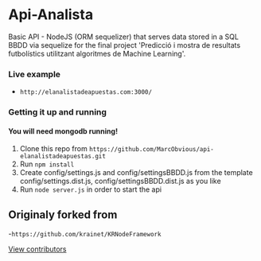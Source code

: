 # Api-Analista
Basic API - NodeJS (ORM sequelizer) that serves data stored in a SQL BBDD via sequelize
for the final project 'Predicció i mostra de resultats futbolístics utilitzant algoritmes de Machine Learning'.

### Live example
- `http://elanalistadeapuestas.com:3000/`

### Getting it up and running
#### You will need mongodb running!

1. Clone this repo from `https://github.com/MarcObvious/api-elanalistadeapuestas.git`
2. Run `npm install`
3. Create config/settings.js and config/settingsBBDD.js from the template config/settings.dist.js, config/settingsBBDD.dist.js as you like
4. Run `node server.js` in order to start the api


## Originaly forked from
-`https://github.com/krainet/KRNodeFramework`

[View contributors](https://github.com/MarcObvious/api-elanalistadeapuestas/graphs/contributors)